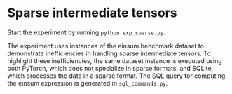 # Sparse intermediate tensors

Start the experiment by running `python exp_sparse.py`.

The experiment uses instances of the einsum benchmark dataset to demonstrate inefficiencies in handling sparse intermediate tensors. To highlight these inefficiencies, the same dataset instance is executed using both PyTorch, which does not specialize in sparse formats, and SQLite, which processes the data in a sparse format. The SQL query for computing the einsum expression is generated in `sql_commands.py`. 